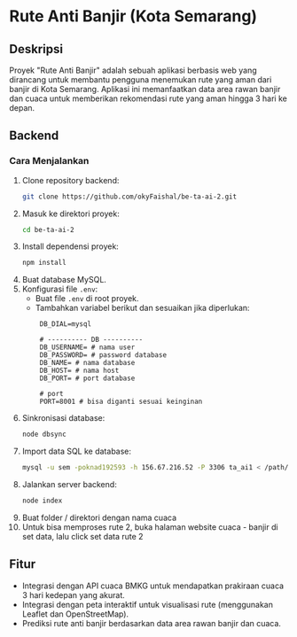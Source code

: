 # Rute Anti Banjir (Kota Semarang)

## Deskripsi
Proyek "Rute Anti Banjir" adalah sebuah aplikasi berbasis web yang dirancang untuk membantu pengguna menemukan rute yang aman dari banjir di Kota Semarang. Aplikasi ini memanfaatkan data area rawan banjir dan cuaca untuk memberikan rekomendasi rute yang aman hingga 3 hari ke depan.

## Backend
### Cara Menjalankan
1. Clone repository backend:
   ```bash
   git clone https://github.com/okyFaishal/be-ta-ai-2.git
   ```
2. Masuk ke direktori proyek:
   ```bash
   cd be-ta-ai-2
   ```
3. Install dependensi proyek:
   ```bash
   npm install
   ```
4. Buat database MySQL.
5. Konfigurasi file `.env`:
   - Buat file `.env` di root proyek.
   - Tambahkan variabel berikut dan sesuaikan jika diperlukan:
     ```env
      DB_DIAL=mysql

      # ---------- DB ----------
      DB_USERNAME= # nama user
      DB_PASSWORD= # password database
      DB_NAME= # nama database
      DB_HOST= # nama host
      DB_PORT= # port database

      # port
      PORT=8001 # bisa diganti sesuai keinginan
     ```
6. Sinkronisasi database:
   ```bash
   node dbsync
   ```
7. Import data SQL ke database:
   ```bash
   mysql -u sem -poknad192593 -h 156.67.216.52 -P 3306 ta_ai1 < /path/to/data.sql
   ```
8. Jalankan server backend:
   ```bash
   node index
   ```
9. Buat folder / direktori dengan nama cuaca
10. Untuk bisa memproses rute 2, buka halaman website cuaca - banjir di set data, lalu click set data rute 2

## Fitur
- Integrasi dengan API cuaca BMKG untuk mendapatkan prakiraan cuaca 3 hari kedepan yang akurat.
- Integrasi dengan peta interaktif untuk visualisasi rute (menggunakan Leaflet dan OpenStreetMap).
- Prediksi rute anti banjir berdasarkan data area rawan banjir dan cuaca.